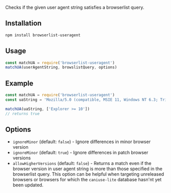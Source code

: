 Checks if the given user agent string satisfies a  browserlist query.

## Installation
```bash
npm install browserlist-useragent
```

## Usage
```js
const matchUA = require('browserlist-useragent')
matchUA(userAgentString, browslistQuery, options)
```

## Example
```js
const matchUA = require('browserlist-useragent')
const uaString = 'Mozilla/5.0 (compatible, MSIE 11, Windows NT 6.3; Trident/7.0; rv:11.0) like Gecko'

matchUA(uaString, ['Explorer >= 10'])
// returns true
```

## Options
 - `ignoreMinor` (default: `false`) - Ignore differences in minor browser version
 - `ignoreMinor` (default: `true`) - Ignore differences in patch browser versions
 - `allowHigherVersions` (default: `false`) - Returns a match even if the browser version in user agent string is more than those specified in the browserlist query. This option can be helpful when targeting unreleased browsers or browsers for which the `caniuse-lite` database hasn'nt yet been updated.  

 